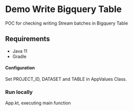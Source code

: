 # Demo Write Bigquery Table

POC for checking writing Stream batches in Bigquery Table

## Requirements

 - Java 11
 - Gradle

#### Configuration

Set PROJECT_ID, DATASET and TABLE in AppValues Class.

### Run locally

App.kt, executing main function

